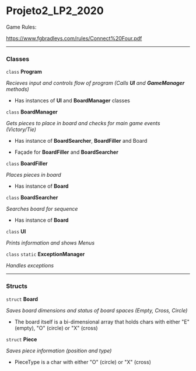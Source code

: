 # Projeto2_LP2_2020

Game Rules:

https://www.fgbradleys.com/rules/Connect%20Four.pdf

---

### Classes

`class` **Program**

_Recieves input and controls flow of program (Calls **UI** and **GameManager** methods)_

- Has instances of **UI** and **BoardManager** classes

`class` **BoardManager**

_Gets pieces to place in board and checks for main game events (Victory/Tie)_

- Has instance of **BoardSearcher**, **BoardFiller** and Board

- Façade for **BoardFiller** and **BoardSearcher**

`class` **BoardFiller**

_Places pieces in board_

- Has instance of **Board**

`class` **BoardSearcher**

_Searches board for sequence_

- Has instance of **Board**

`class` **UI**

_Prints information and shows Menus_

`class` `static` **ExceptionManager** 

_Handles exceptions_

---

### Structs

`struct` **Board**

_Saves board dimensions and status of board spaces (Empty, Cross, Circle)_
	
- The board itself is a bi-dimensional array that holds chars with either "E" (empty), "O" (circle) or "X" (cross)

`struct` **Piece**

_Saves piece information (position and type)_

- PieceType is a char with either "O" (circle) or "X" (cross)